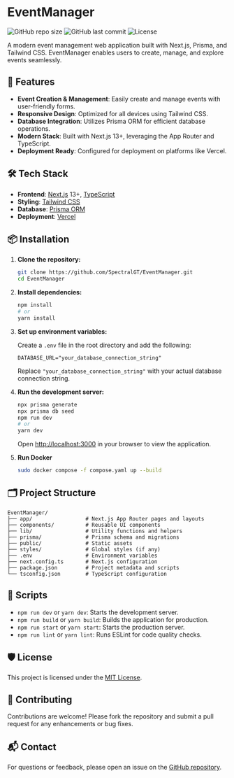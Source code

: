 # EventManager
![GitHub repo size](https://img.shields.io/github/repo-size/SpectralGT/EventManager)
![GitHub last commit](https://img.shields.io/github/last-commit/SpectralGT/EventManager)
![License](https://img.shields.io/github/license/SpectralGT/EventManager)

A modern event management web application built with Next.js, Prisma, and Tailwind CSS. EventManager enables users to create, manage, and explore events seamlessly.

## 🚀 Features

- **Event Creation & Management**: Easily create and manage events with user-friendly forms.
- **Responsive Design**: Optimized for all devices using Tailwind CSS.
- **Database Integration**: Utilizes Prisma ORM for efficient database operations.
- **Modern Stack**: Built with Next.js 13+, leveraging the App Router and TypeScript.
- **Deployment Ready**: Configured for deployment on platforms like Vercel.

## 🛠 Tech Stack

- **Frontend**: [Next.js](https://nextjs.org/) 13+, [TypeScript](https://www.typescriptlang.org/)
- **Styling**: [Tailwind CSS](https://tailwindcss.com/)
- **Database**: [Prisma ORM](https://www.prisma.io/)
- **Deployment**: [Vercel](https://vercel.com/)

## 📦 Installation

1. **Clone the repository:**

   ```bash
   git clone https://github.com/SpectralGT/EventManager.git
   cd EventManager
   ```

2. **Install dependencies:**

   ```bash
   npm install
   # or
   yarn install
   ```

3. **Set up environment variables:**

   Create a `.env` file in the root directory and add the following:

   ```env
   DATABASE_URL="your_database_connection_string"
   ```

   Replace `"your_database_connection_string"` with your actual database connection string.

4. **Run the development server:**

   ```bash
   npx prisma generate
   npx prisma db seed
   npm run dev
   # or
   yarn dev
   ```

   Open [http://localhost:3000](http://localhost:3000) in your browser to view the application.

5. **Run Docker**

   ```bash
   sudo docker compose -f compose.yaml up --build
   ```

## 🗂 Project Structure

```
EventManager/
├── app/                 # Next.js App Router pages and layouts
├── components/          # Reusable UI components
├── lib/                 # Utility functions and helpers
├── prisma/              # Prisma schema and migrations
├── public/              # Static assets
├── styles/              # Global styles (if any)
├── .env                 # Environment variables
├── next.config.ts       # Next.js configuration
├── package.json         # Project metadata and scripts
└── tsconfig.json        # TypeScript configuration
```

## 🧪 Scripts

- `npm run dev` or `yarn dev`: Starts the development server.
- `npm run build` or `yarn build`: Builds the application for production.
- `npm run start` or `yarn start`: Starts the production server.
- `npm run lint` or `yarn lint`: Runs ESLint for code quality checks.

## 🛡️ License

This project is licensed under the [MIT License](LICENSE).

## 🤝 Contributing

Contributions are welcome! Please fork the repository and submit a pull request for any enhancements or bug fixes.

## 📬 Contact

For questions or feedback, please open an issue on the [GitHub repository](https://github.com/SpectralGT/EventManager/issues).

